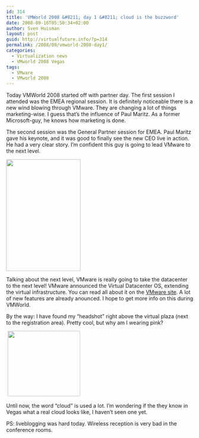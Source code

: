 ```yaml
---
id: 314
title: 'VMWorld 2008 &#8211; day 1 &#8211; cloud is the buzzword'
date: 2008-09-16T05:50:34+02:00
author: Sven Huisman
layout: post
guid: http://virtualfuture.info/?p=314
permalink: /2008/09/vmworld-2008-day1/
categories:
  - Virtualization news
  - VMworld 2008 Vegas
tags:
  - VMware
  - VMworld 2008
---
```

Today VMWorld 2008 started off with partner day. The first session I attended was the EMEA regional session. It is definitely noticeable there is a new wind blowing through VMware. They are changing a lot of things marketing-wise. I guess that&#8217;s the influence of Paul Maritz. As a former Microsoft-guy, he knows how marketing is done.

<!--more-->The second session was the General Partner session for EMEA. Paul Maritz gave his keynote, and it was good to finally see the new CEO live in action. He had a very clear story. I&#8217;m confident this guy is going to lead VMware to the next level.

  
[](https://svenhuisman.com/wp-content/uploads/2008/09/img_4439web.jpg)

[<img class="alignnone size-medium wp-image-321" title="img_4439web" src="https://svenhuisman.com/wp-content/uploads/2008/09/img_4439web-200x300.jpg" alt="" width="200" height="300" srcset="https://svenhuisman.com/wp-content/uploads/2008/09/img_4439web-200x300.jpg 200w, https://svenhuisman.com/wp-content/uploads/2008/09/img_4439web.jpg 427w" sizes="(max-width: 200px) 100vw, 200px" />](https://svenhuisman.com/wp-content/uploads/2008/09/img_4439web.jpg)

Talking about the next level, VMware is really going to take the datacenter to the next level! VMware announced the Virtual Datacenter OS, extending the virtual infrastructure. You can read all about it on the <a title="Virtual datacenter OS" href="http://www.vmware.com/technology/virtual-datacenter-os/" target="_blank">VMware site</a>. A lot of new features are already anounced. I hope to get more info on this during VMWorld.

By the way: I have found my &#8220;headshot&#8221; right above the virtual plaza (next to the registration area). Pretty cool, but why am I wearing pink?

 [<img class="alignnone size-medium wp-image-322" title="img_4440web" src="https://svenhuisman.com/wp-content/uploads/2008/09/img_4440web-300x262.jpg" alt="" width="195" height="175" />](https://svenhuisman.com/wp-content/uploads/2008/09/img_4440web.jpg)

Until now, the word &#8220;cloud&#8221; is used a lot. I&#8217;m wondering if the they know in Vegas what a real cloud looks like, I haven&#8217;t seen one yet.

PS: liveblogging was hard today. Wireless reception is very bad in the conference rooms.